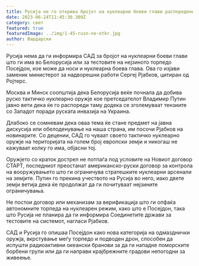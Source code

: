```yaml
---
title: Русија не го открива бројот на нуклеарни боеви глави распоредени во Белорусија
date: 2023-06-24T11:45:30.309Z
category: свет
featured: true
featuredImage: ../img/1-45-rusn-ne-otkr.jpg
author: Вардарски
---
```

Русија нема да ги информира САД за бројот на нуклеарни боеви глави што ги има во Белорусија или за тестовите на нејзиното торпедо Посејдон, кое може да носи и нуклеарна боева глава. Ова го изјави заменик министерот за надворешни работи Сергеј Рјабков, цитиран од Ројтерс.

Москва и Минск соопштија дека Белорусија веќе почнала да добива руско тактичко нуклеарно оружје кое претседателот Владимир Путин јавно вети дека ќе го распореди таму додека се зголемуваат тензиите со Западот поради руската инвазија на Украина.

Длабоко се сомневам дека оваа тема ќе стане предмет на јавна дискусија или обелоденување на наша страна, им посочи Рјабков на новинарите. Со децении, САД го чуваат своето тактичко нуклеарно оружје на територијата на голем број европски земји и никогаш не кажуваат колку го има, објасни тој.

Оружјето со краток дострел не потпаѓа под условите на Новиот договор СТАРТ, последниот преостанат американско-руски договор за контрола на вооружувањето што ги ограничува стратешките нуклеарни арсенали на земјите. Путин го прекина учеството на Русија во него, иако двете земји ветија дека ќе продолжат да ги почитуваат нејзините ограничувања.

Не постои договор или механизам за верификација што ги опфаќа автономните торпеда на нуклеарен режим, како што е Посејдон, така што Русија не планира да ги информира Соединетите држави за тестовите на системот, нагласи Рјабков.

САД и Русија го опишаа Посејдон како нова категорија на одмазднички оружја, вкрстување меѓу торпедо и подводен дрон, способен да испушти радиоактивни океански бранови за да ги нападне поморските борбени групи или да ги направи крајбрежните градови непогодни за живеење.